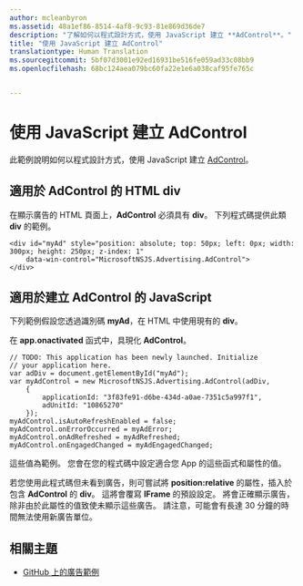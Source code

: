```yaml
---
author: mcleanbyron
ms.assetid: 48a1ef86-8514-4af8-9c93-81e869d36de7
description: "了解如何以程式設計方式，使用 JavaScript 建立 **AdControl**。"
title: "使用 JavaScript 建立 AdControl"
translationtype: Human Translation
ms.sourcegitcommit: 5bf07d3001e92ed16931be516fe059ad33c08bb9
ms.openlocfilehash: 68bc124aea079bc60fa22e1e6a038caf95fe765c


---
```


# 使用 JavaScript 建立 AdControl




此範例說明如何以程式設計方式，使用 JavaScript 建立 [AdControl](https://msdn.microsoft.com/library/windows/apps/microsoft.advertising.winrt.ui.adcontrol.aspx)。

## 適用於 AdControl 的 HTML div

在顯示廣告的 HTML 頁面上，**AdControl** 必須具有 **div**。 下列程式碼提供此類 **div** 的範例。

``` syntax
<div id="myAd" style="position: absolute; top: 50px; left: 0px; width: 300px; height: 250px; z-index: 1"
    data-win-control="MicrosoftNSJS.Advertising.AdControl">
</div>
```

## 適用於建立 AdControl 的 JavaScript

下列範例假設您透過識別碼 **myAd**，在 HTML 中使用現有的 **div**。

在 **app.onactivated** 函式中，具現化 **AdControl**。

``` syntax
// TODO: This application has been newly launched. Initialize
// your application here.
var adDiv = document.getElementById("myAd");
var myAdControl = new MicrosoftNSJS.Advertising.AdControl(adDiv,
    {
        applicationId: "3f83fe91-d6be-434d-a0ae-7351c5a997f1",
        adUnitId: "10865270"
    });
myAdControl.isAutoRefreshEnabled = false;
myAdControl.onErrorOccurred = myAdError;
myAdControl.onAdRefreshed = myAdRefreshed;
myAdControl.onEngagedChanged = myAdEngagedChanged;
```

這些值為範例。 您會在您的程式碼中設定適合您 App 的這些函式和屬性的值。

若您使用此程式碼但未看到廣告，則可嘗試將 **position:relative** 的屬性，插入於包含 **AdControl** 的 **div**。 這將會覆寫 **IFrame** 的預設設定。 將會正確顯示廣告，除非由於此屬性的值致使未顯示這些廣告。 請注意，可能會有長達 30 分鐘的時間無法使用新廣告單位。

## 相關主題

* [GitHub 上的廣告範例](http://aka.ms/githubads)

 

 



<!--HONumber=Aug16_HO3-->


